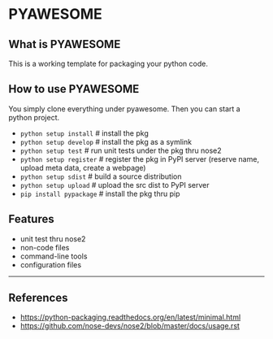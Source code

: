 # PYAWESOME #
## What is PYAWESOME ##
This is a working template for packaging your python code.

## How to use PYAWESOME ##
You simply clone everything under pyawesome.
Then you can start a python project.

* `python setup install`    # install the pkg
* `python setup develop`    # install the pkg as a symlink
* `python setup test`       # run unit tests under the pkg thru nose2
* `python setup register`   # register the pkg in PyPI server (reserve name, upload meta data, create a webpage)
* `python setup sdist`      # build a source distribution
* `python setup upload`     # upload the src dist to PyPI server
* `pip install pypackage`   # install the pkg thru pip

## Features ##
* unit test thru nose2
* non-code files
* command-line tools
* configuration files

- - - - 

## References ##
* https://python-packaging.readthedocs.org/en/latest/minimal.html
* https://github.com/nose-devs/nose2/blob/master/docs/usage.rst
